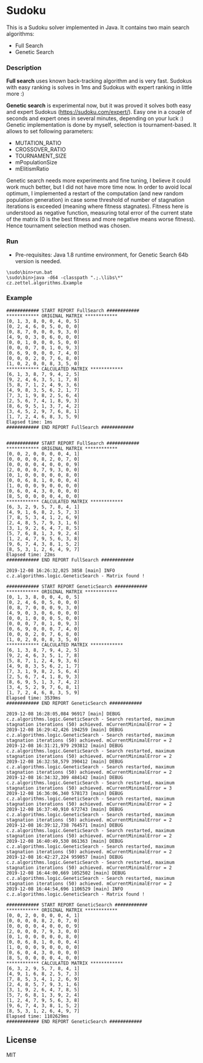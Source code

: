 # Sudoku

This is a Sudoku solver implemented in Java. It contains two main search algorithms:

  - Full Search
  - Genetic Search

### Description

**Full search** uses known back-tracking algorithm and is very fast. Sudokus with easy ranking is solves in 1ms and Sudokus with expert ranking in little more :)

**Genetic search** is experimental now, but it was proved it solves both easy and expert Sudokus (https://sudoku.com/expert/). Easy one in a couple of seconds and expert ones in several minutes, depending on your luck :) Genetic implementation is done by myself, selection is tournament-based. It allows to set following parameters:
* MUTATION_RATIO
* CROSSOVER_RATIO
* TOURNAMENT_SIZE
* mPopulationSize
* mElitismRatio

Genetic search needs more experiments and fine tuning, I believe it could work much better, but I did not have more time now. In order to avoid local optimum, I implemented a restart of the computation (and new random population generation) in case some threshold of number of stagnation iterations is exceeded (meaning where fitness stagnates). Fitness here is understood as negative function, measuring total error of the current state of the matrix (0 is the best fitness and more negative means worse fitness). Hence tournament selection method was chosen.

### Run

* Pre-requisites: Java 1.8 runtime environment, for Genetic Search 64b version is needed.
```
\sudo\bin>run.bat
\sudo\bin>java -d64 -classpath ".;.\libs\*" cz.zettel.algorithms.Example
```

### Example
```
############ START REPORT FullSearch ############
************ ORIGINAL MATRIX ************
[0, 1, 3, 8, 0, 0, 4, 0, 5]
[0, 2, 4, 6, 0, 5, 0, 0, 0]
[0, 8, 7, 0, 0, 0, 9, 3, 0]
[4, 9, 0, 3, 0, 6, 0, 0, 0]
[0, 0, 1, 0, 0, 0, 5, 0, 0]
[0, 0, 0, 7, 0, 1, 0, 9, 3]
[0, 6, 9, 0, 0, 0, 7, 4, 0]
[0, 0, 0, 2, 0, 7, 6, 8, 0]
[1, 0, 2, 0, 0, 8, 3, 5, 0]
************ CALCULATED MATRIX ************
[6, 1, 3, 8, 7, 9, 4, 2, 5]
[9, 2, 4, 6, 3, 5, 1, 7, 8]
[5, 8, 7, 1, 2, 4, 9, 3, 6]
[4, 9, 8, 3, 5, 6, 2, 1, 7]
[7, 3, 1, 9, 8, 2, 5, 6, 4]
[2, 5, 6, 7, 4, 1, 8, 9, 3]
[8, 6, 9, 5, 1, 3, 7, 4, 2]
[3, 4, 5, 2, 9, 7, 6, 8, 1]
[1, 7, 2, 4, 6, 8, 3, 5, 9]
Elapsed time: 1ms
############ END REPORT FullSearch ############


############ START REPORT FullSearch ############
************ ORIGINAL MATRIX ************
[0, 0, 2, 0, 0, 0, 0, 4, 1]
[0, 0, 0, 0, 8, 2, 0, 7, 0]
[0, 0, 0, 0, 4, 0, 0, 0, 9]
[2, 0, 0, 0, 7, 9, 3, 0, 0]
[0, 1, 0, 0, 0, 0, 0, 8, 0]
[0, 0, 6, 8, 1, 0, 0, 0, 4]
[1, 0, 0, 0, 9, 0, 0, 0, 0]
[0, 6, 0, 4, 3, 0, 0, 0, 0]
[8, 5, 0, 0, 0, 0, 4, 0, 0]
************ CALCULATED MATRIX ************
[6, 3, 2, 9, 5, 7, 8, 4, 1]
[4, 9, 1, 6, 8, 2, 5, 7, 3]
[7, 8, 5, 3, 4, 1, 2, 6, 9]
[2, 4, 8, 5, 7, 9, 3, 1, 6]
[3, 1, 9, 2, 6, 4, 7, 8, 5]
[5, 7, 6, 8, 1, 3, 9, 2, 4]
[1, 2, 4, 7, 9, 5, 6, 3, 8]
[9, 6, 7, 4, 3, 8, 1, 5, 2]
[8, 5, 3, 1, 2, 6, 4, 9, 7]
Elapsed time: 22ms
############ END REPORT FullSearch ############

2019-12-08 16:26:32,025 3858 [main] INFO  c.z.algorithms.logic.GeneticSearch - Matrix found !

############ START REPORT GeneticSearch ############
************ ORIGINAL MATRIX ************
[0, 1, 3, 8, 0, 0, 4, 0, 5]
[0, 2, 4, 6, 0, 5, 0, 0, 0]
[0, 8, 7, 0, 0, 0, 9, 3, 0]
[4, 9, 0, 3, 0, 6, 0, 0, 0]
[0, 0, 1, 0, 0, 0, 5, 0, 0]
[0, 0, 0, 7, 0, 1, 0, 9, 3]
[0, 6, 9, 0, 0, 0, 7, 4, 0]
[0, 0, 0, 2, 0, 7, 6, 8, 0]
[1, 0, 2, 0, 0, 8, 3, 5, 0]
************ CALCULATED MATRIX ************
[6, 1, 3, 8, 7, 9, 4, 2, 5]
[9, 2, 4, 6, 3, 5, 1, 7, 8]
[5, 8, 7, 1, 2, 4, 9, 3, 6]
[4, 9, 8, 3, 5, 6, 2, 1, 7]
[7, 3, 1, 9, 8, 2, 5, 6, 4]
[2, 5, 6, 7, 4, 1, 8, 9, 3]
[8, 6, 9, 5, 1, 3, 7, 4, 2]
[3, 4, 5, 2, 9, 7, 6, 8, 1]
[1, 7, 2, 4, 6, 8, 3, 5, 9]
Elapsed time: 3539ms
############ END REPORT GeneticSearch ############

2019-12-08 16:28:05,084 96917 [main] DEBUG c.z.algorithms.logic.GeneticSearch - Search restarted, maximum stagnation iterations (50) achieved. mCurrentMinimalError = 2
2019-12-08 16:29:42,426 194259 [main] DEBUG c.z.algorithms.logic.GeneticSearch - Search restarted, maximum stagnation iterations (50) achieved. mCurrentMinimalError = 2
2019-12-08 16:31:21,979 293812 [main] DEBUG c.z.algorithms.logic.GeneticSearch - Search restarted, maximum stagnation iterations (50) achieved. mCurrentMinimalError = 2
2019-12-08 16:32:58,579 390412 [main] DEBUG c.z.algorithms.logic.GeneticSearch - Search restarted, maximum stagnation iterations (50) achieved. mCurrentMinimalError = 2
2019-12-08 16:34:32,309 484142 [main] DEBUG c.z.algorithms.logic.GeneticSearch - Search restarted, maximum stagnation iterations (50) achieved. mCurrentMinimalError = 3
2019-12-08 16:36:06,340 578173 [main] DEBUG c.z.algorithms.logic.GeneticSearch - Search restarted, maximum stagnation iterations (50) achieved. mCurrentMinimalError = 2
2019-12-08 16:37:40,910 672743 [main] DEBUG c.z.algorithms.logic.GeneticSearch - Search restarted, maximum stagnation iterations (50) achieved. mCurrentMinimalError = 2
2019-12-08 16:39:12,738 764571 [main] DEBUG c.z.algorithms.logic.GeneticSearch - Search restarted, maximum stagnation iterations (50) achieved. mCurrentMinimalError = 2
2019-12-08 16:40:49,530 861363 [main] DEBUG c.z.algorithms.logic.GeneticSearch - Search restarted, maximum stagnation iterations (50) achieved. mCurrentMinimalError = 2
2019-12-08 16:42:27,224 959057 [main] DEBUG c.z.algorithms.logic.GeneticSearch - Search restarted, maximum stagnation iterations (50) achieved. mCurrentMinimalError = 2
2019-12-08 16:44:00,669 1052502 [main] DEBUG c.z.algorithms.logic.GeneticSearch - Search restarted, maximum stagnation iterations (50) achieved. mCurrentMinimalError = 2
2019-12-08 16:44:54,696 1106529 [main] INFO  c.z.algorithms.logic.GeneticSearch - Matrix found !

############ START REPORT GeneticSearch ############
************ ORIGINAL MATRIX ************
[0, 0, 2, 0, 0, 0, 0, 4, 1]
[0, 0, 0, 0, 8, 2, 0, 7, 0]
[0, 0, 0, 0, 4, 0, 0, 0, 9]
[2, 0, 0, 0, 7, 9, 3, 0, 0]
[0, 1, 0, 0, 0, 0, 0, 8, 0]
[0, 0, 6, 8, 1, 0, 0, 0, 4]
[1, 0, 0, 0, 9, 0, 0, 0, 0]
[0, 6, 0, 4, 3, 0, 0, 0, 0]
[8, 5, 0, 0, 0, 0, 4, 0, 0]
************ CALCULATED MATRIX ************
[6, 3, 2, 9, 5, 7, 8, 4, 1]
[4, 9, 1, 6, 8, 2, 5, 7, 3]
[7, 8, 5, 3, 4, 1, 2, 6, 9]
[2, 4, 8, 5, 7, 9, 3, 1, 6]
[3, 1, 9, 2, 6, 4, 7, 8, 5]
[5, 7, 6, 8, 1, 3, 9, 2, 4]
[1, 2, 4, 7, 9, 5, 6, 3, 8]
[9, 6, 7, 4, 3, 8, 1, 5, 2]
[8, 5, 3, 1, 2, 6, 4, 9, 7]
Elapsed time: 1102629ms
############ END REPORT GeneticSearch ############

```

License
----

MIT
